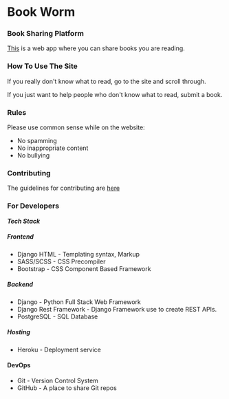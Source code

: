 # Book Worm

### Book Sharing Platform

[This](https://glacial-forest-38809.herokuapp.com/) is a web app where you can share books you are reading.

### How To Use The Site

If you really don't know what to read, go to the site and scroll through.

If you just want to help people who don't know what to read, submit a book.

### Rules

Please use common sense while on the website:

-   No spamming
-   No inappropriate content
-   No bullying

### Contributing
The guidelines for contributing are [here](.github/CONTRIBUTING.md)

### For Developers
***Tech Stack*** <br/>
##### Frontend
- Django HTML - Templating syntax, Markup
- SASS/SCSS - CSS Precompiler 
- Bootstrap - CSS Component Based Framework

##### Backend
- Django - Python Full Stack Web Framework
- Django Rest Framework - Django Framework use to create REST APIs.
-  PostgreSQL - SQL Database

##### Hosting
- Heroku - Deployment service

#### DevOps
- Git - Version Control System
- GitHub - A place to share Git repos 
